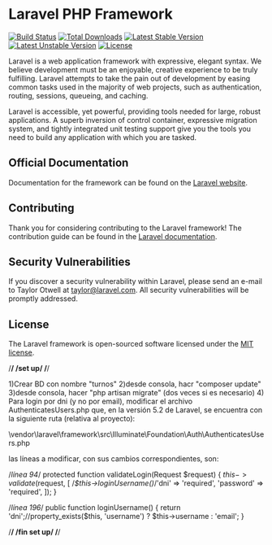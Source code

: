 # Laravel PHP Framework

[![Build Status](https://travis-ci.org/laravel/framework.svg)](https://travis-ci.org/laravel/framework)
[![Total Downloads](https://poser.pugx.org/laravel/framework/d/total.svg)](https://packagist.org/packages/laravel/framework)
[![Latest Stable Version](https://poser.pugx.org/laravel/framework/v/stable.svg)](https://packagist.org/packages/laravel/framework)
[![Latest Unstable Version](https://poser.pugx.org/laravel/framework/v/unstable.svg)](https://packagist.org/packages/laravel/framework)
[![License](https://poser.pugx.org/laravel/framework/license.svg)](https://packagist.org/packages/laravel/framework)

Laravel is a web application framework with expressive, elegant syntax. We believe development must be an enjoyable, creative experience to be truly fulfilling. Laravel attempts to take the pain out of development by easing common tasks used in the majority of web projects, such as authentication, routing, sessions, queueing, and caching.

Laravel is accessible, yet powerful, providing tools needed for large, robust applications. A superb inversion of control container, expressive migration system, and tightly integrated unit testing support give you the tools you need to build any application with which you are tasked.

## Official Documentation

Documentation for the framework can be found on the [Laravel website](http://laravel.com/docs).

## Contributing

Thank you for considering contributing to the Laravel framework! The contribution guide can be found in the [Laravel documentation](http://laravel.com/docs/contributions).

## Security Vulnerabilities

If you discover a security vulnerability within Laravel, please send an e-mail to Taylor Otwell at taylor@laravel.com. All security vulnerabilities will be promptly addressed.

## License

The Laravel framework is open-sourced software licensed under the [MIT license](http://opensource.org/licenses/MIT).

/******************************************************************************************/
/******************************************set up******************************************/
/******************************************************************************************/

1)Crear BD con nombre "turnos"
2)desde consola, hacr "composer update"
3)desde consola, hacer "php artisan migrate" (dos veces si es necesario)
4) Para login por dni (y no por email), modificar el archivo AuthenticatesUsers.php que, en la versión 5.2 de Laravel, se encuentra con la siguiente ruta (relativa al proyecto):

\vendor\laravel\framework\src\Illuminate\Foundation\Auth\AuthenticatesUsers.php

las líneas a modificar, con sus cambios correspondientes, son: 

/*línea 94*/
protected function validateLogin(Request $request)
{
    $this->validate($request, [
        /*$this->loginUsername()*/'dni' => 'required', 'password' => 'required',
    ]);
}


/*línea 196*/
public function loginUsername()
{
    return 'dni';//property_exists($this, 'username') ? $this->username : 'email';
}

/******************************************************************************************/
/****************************************fin set up****************************************/
/******************************************************************************************/